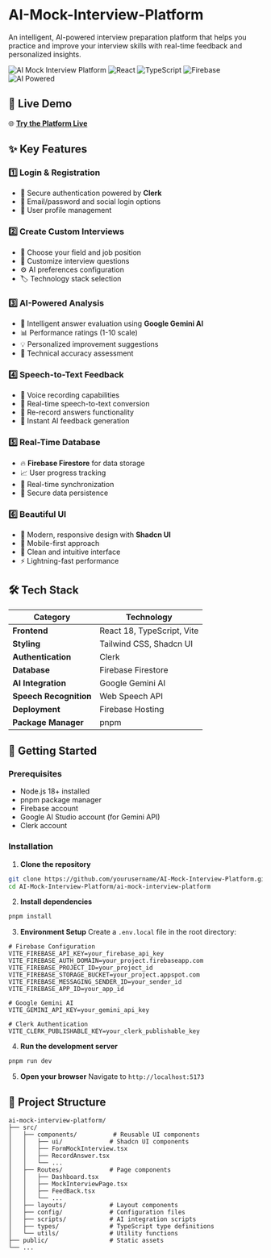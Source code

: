 # AI-Mock-Interview-Platform

An intelligent, AI-powered interview preparation platform that helps you practice and improve your interview skills with real-time feedback and personalized insights.

![AI Mock Interview Platform](https://img.shields.io/badge/Status-Live-success)
![React](https://img.shields.io/badge/React-18.x-blue)
![TypeScript](https://img.shields.io/badge/TypeScript-5.x-blue)
![Firebase](https://img.shields.io/badge/Firebase-10.x-orange)
![AI Powered](https://img.shields.io/badge/AI-Google%20Gemini-green)

## 🚀 Live Demo

🌐 **[Try the Platform Live](https://ai-interview-project-react.web.app)**

## ✨ Key Features

### 1️⃣ **Login & Registration**
- 🔐 Secure authentication powered by **Clerk**
- 📧 Email/password and social login options
- 👤 User profile management

### 2️⃣ **Create Custom Interviews**
- 🎯 Choose your field and job position
- 📝 Customize interview questions
- ⚙️ AI preferences configuration
- 🏷️ Technology stack selection

### 3️⃣ **AI-Powered Analysis**
- 🤖 Intelligent answer evaluation using **Google Gemini AI**
- 📊 Performance ratings (1-10 scale)
- 💡 Personalized improvement suggestions
- 🎯 Technical accuracy assessment

### 4️⃣ **Speech-to-Text Feedback**
- 🎤 Voice recording capabilities
- 📝 Real-time speech-to-text conversion
- 🔄 Re-record answers functionality
- 💬 Instant AI feedback generation

### 5️⃣ **Real-Time Database**
- 🔥 **Firebase Firestore** for data storage
- 📈 User progress tracking
- 🔄 Real-time synchronization
- 💾 Secure data persistence

### 6️⃣ **Beautiful UI**
- 🎨 Modern, responsive design with **Shadcn UI**
- 📱 Mobile-first approach
- 🌙 Clean and intuitive interface
- ⚡ Lightning-fast performance

## 🛠️ Tech Stack

| Category | Technology |
|----------|------------|
| **Frontend** | React 18, TypeScript, Vite |
| **Styling** | Tailwind CSS, Shadcn UI |
| **Authentication** | Clerk |
| **Database** | Firebase Firestore |
| **AI Integration** | Google Gemini AI |
| **Speech Recognition** | Web Speech API |
| **Deployment** | Firebase Hosting |
| **Package Manager** | pnpm |


## 🚀 Getting Started

### Prerequisites

- Node.js 18+ installed
- pnpm package manager
- Firebase account
- Google AI Studio account (for Gemini API)
- Clerk account

### Installation

1. **Clone the repository**
```bash
git clone https://github.com/yourusername/AI-Mock-Interview-Platform.git
cd AI-Mock-Interview-Platform/ai-mock-interview-platform
```

2. **Install dependencies**
```bash
pnpm install
```

3. **Environment Setup**
Create a `.env.local` file in the root directory:
```env
# Firebase Configuration
VITE_FIREBASE_API_KEY=your_firebase_api_key
VITE_FIREBASE_AUTH_DOMAIN=your_project.firebaseapp.com
VITE_FIREBASE_PROJECT_ID=your_project_id
VITE_FIREBASE_STORAGE_BUCKET=your_project.appspot.com
VITE_FIREBASE_MESSAGING_SENDER_ID=your_sender_id
VITE_FIREBASE_APP_ID=your_app_id

# Google Gemini AI
VITE_GEMINI_API_KEY=your_gemini_api_key

# Clerk Authentication
VITE_CLERK_PUBLISHABLE_KEY=your_clerk_publishable_key
```

4. **Run the development server**
```bash
pnpm run dev
```

5. **Open your browser**
Navigate to `http://localhost:5173`

## 📁 Project Structure

```
ai-mock-interview-platform/
├── src/
│   ├── components/          # Reusable UI components
│   │   ├── ui/             # Shadcn UI components
│   │   ├── FormMockInterview.tsx
│   │   ├── RecordAnswer.tsx
│   │   └── ...
│   ├── Routes/             # Page components
│   │   ├── Dashboard.tsx
│   │   ├── MockInterviewPage.tsx
│   │   ├── FeedBack.tsx
│   │   └── ...
│   ├── layouts/            # Layout components
│   ├── config/             # Configuration files
│   ├── scripts/            # AI integration scripts
│   ├── types/              # TypeScript type definitions
│   └── utils/              # Utility functions
├── public/                 # Static assets
└── ...
```